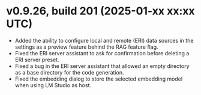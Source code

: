 # v0.9.26, build 201 (2025-01-xx xx:xx UTC)
- Added the ability to configure local and remote (ERI) data sources in the settings as a preview feature behind the RAG feature flag.
- Fixed the ERI server assistant to ask for confirmation before deleting a ERI server preset.
- Fixed a bug in the ERI server assistant that allowed an empty directory as a base directory for the code generation.
- Fixed the embedding dialog to store the selected embedding model when using LM Studio as host. 
